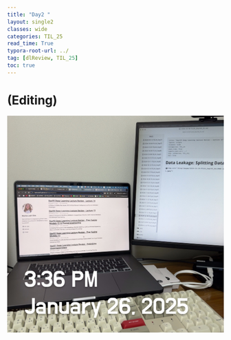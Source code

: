 ```yaml
---
title: "Day2 "
layout: single2
classes: wide
categories: TIL_25
read_time: True
typora-root-url: ../
tag: [dlReview, TIL_25]
toc: true 
---
```


# (Editing)

![A6EDFC05-568C-4C4A-890B-B2976BFD4DB0](/../images/2025-01-26-TIL25_Day2/A6EDFC05-568C-4C4A-890B-B2976BFD4DB0.jpeg)
